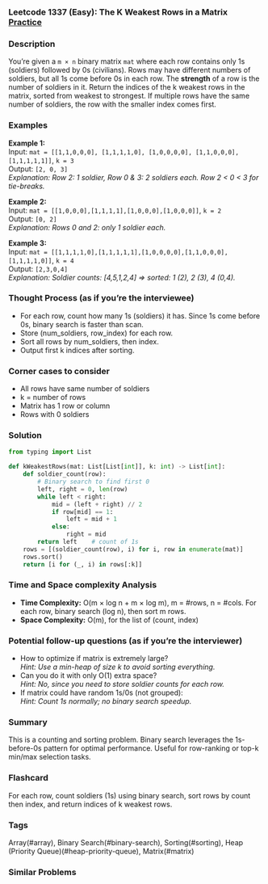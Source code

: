 ### Leetcode 1337 (Easy): The K Weakest Rows in a Matrix [Practice](https://leetcode.com/problems/the-k-weakest-rows-in-a-matrix)

### Description  
You’re given a `m × n` binary matrix `mat` where each row contains only 1s (soldiers) followed by 0s (civilians). Rows may have different numbers of soldiers, but all 1s come before 0s in each row. The **strength** of a row is the number of soldiers in it. Return the indices of the k weakest rows in the matrix, sorted from weakest to strongest. If multiple rows have the same number of soldiers, the row with the smaller index comes first.

### Examples  

**Example 1:**  
Input: `mat = [[1,1,0,0,0], [1,1,1,1,0], [1,0,0,0,0], [1,1,0,0,0], [1,1,1,1,1]]`, `k = 3`  
Output: `[2, 0, 3]`  
*Explanation: Row 2: 1 soldier, Row 0 & 3: 2 soldiers each. Row 2 < 0 < 3 for tie-breaks.*

**Example 2:**  
Input: `mat = [[1,0,0,0],[1,1,1,1],[1,0,0,0],[1,0,0,0]]`, `k = 2`  
Output: `[0, 2]`  
*Explanation: Rows 0 and 2: only 1 soldier each.*

**Example 3:**  
Input: `mat = [[1,1,1,1,0],[1,1,1,1,1],[1,0,0,0,0],[1,1,0,0,0],[1,1,1,1,0]]`, `k = 4`  
Output: `[2,3,0,4]`  
*Explanation: Soldier counts: [4,5,1,2,4] ⇒ sorted: 1 (2), 2 (3), 4 (0,4).* 

### Thought Process (as if you’re the interviewee)  
- For each row, count how many 1s (soldiers) it has. Since 1s come before 0s, binary search is faster than scan.
- Store (num_soldiers, row_index) for each row.
- Sort all rows by num_soldiers, then index.
- Output first k indices after sorting.

### Corner cases to consider  
- All rows have same number of soldiers
- k = number of rows
- Matrix has 1 row or column
- Rows with 0 soldiers

### Solution

```python
from typing import List

def kWeakestRows(mat: List[List[int]], k: int) -> List[int]:
    def soldier_count(row):
        # Binary search to find first 0
        left, right = 0, len(row)
        while left < right:
            mid = (left + right) // 2
            if row[mid] == 1:
                left = mid + 1
            else:
                right = mid
        return left    # count of 1s
    rows = [(soldier_count(row), i) for i, row in enumerate(mat)]
    rows.sort()
    return [i for (_, i) in rows[:k]]
```

### Time and Space complexity Analysis  

- **Time Complexity:** O(m × log n + m × log m), m = #rows, n = #cols. For each row, binary search (log n), then sort m rows.
- **Space Complexity:** O(m), for the list of (count, index)

### Potential follow-up questions (as if you’re the interviewer)  

- How to optimize if matrix is extremely large?  
  *Hint: Use a min-heap of size k to avoid sorting everything.*
- Can you do it with only O(1) extra space?  
  *Hint: No, since you need to store soldier counts for each row.*
- If matrix could have random 1s/0s (not grouped):  
  *Hint: Count 1s normally; no binary search speedup.*

### Summary
This is a counting and sorting problem. Binary search leverages the 1s-before-0s pattern for optimal performance. Useful for row-ranking or top-k min/max selection tasks.


### Flashcard
For each row, count soldiers (1s) using binary search, sort rows by count then index, and return indices of k weakest rows.

### Tags
Array(#array), Binary Search(#binary-search), Sorting(#sorting), Heap (Priority Queue)(#heap-priority-queue), Matrix(#matrix)

### Similar Problems
